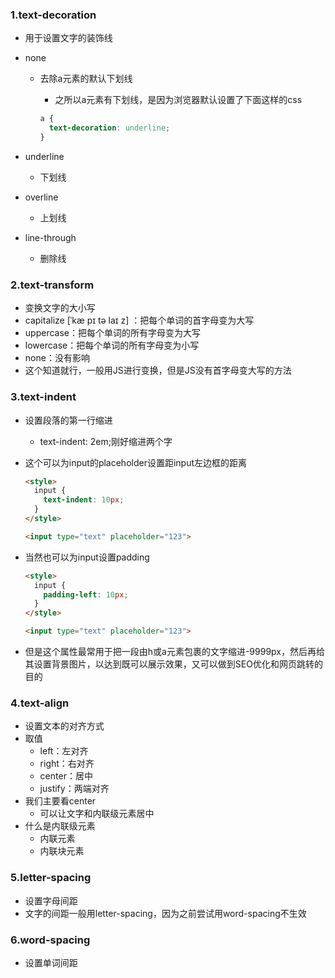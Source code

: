 ### 1.text-decoration

- 用于设置文字的装饰线

- none

  - 去除a元素的默认下划线

    - 之所以a元素有下划线，是因为浏览器默认设置了下面这样的css

    ```css
    a {
      text-decoration: underline;
    }
    ```

- underline

  - 下划线

- overline

  - 上划线

- line-through

  - 删除线

### 2.text-transform

- 变换文字的大小写
- capitalize [ˈkæ pɪ tə laɪ z] ：把每个单词的首字母变为大写
- uppercase：把每个单词的所有字母变为大写
- lowercase：把每个单词的所有字母变为小写
- none：没有影响
- 这个知道就行，一般用JS进行变换，但是JS没有首字母变大写的方法

### 3.text-indent

- 设置段落的第一行缩进

  - text-indent: 2em;刚好缩进两个字

- 这个可以为input的placeholder设置距input左边框的距离

  ```html
  <style>
    input {
      text-indent: 10px;
    }
  </style>
  
  <input type="text" placeholder="123">
  ```

- 当然也可以为input设置padding

  ```html
  <style>
    input {
      padding-left: 10px;
    }
  </style>
  
  <input type="text" placeholder="123">
  ```
  
- 但是这个属性最常用于把一段由h或a元素包裹的文字缩进-9999px，然后再给其设置背景图片，以达到既可以展示效果，又可以做到SEO优化和网页跳转的目的

### 4.text-align

- 设置文本的对齐方式
- 取值
  - left：左对齐
  - right：右对齐
  - center：居中
  - justify：两端对齐
- 我们主要看center
  - 可以让文字和内联级元素居中
- 什么是内联级元素
  - 内联元素
  - 内联块元素

### 5.letter-spacing

- 设置字母间距
- 文字的间距一般用letter-spacing，因为之前尝试用word-spacing不生效

### 6.word-spacing

- 设置单词间距